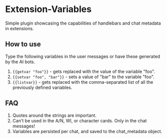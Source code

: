 # Extension-Variables

Simple plugin showcasing the capabilities of handlebars and chat metadata in extensions.

## How to use

Type the following variables in the user messages or have these generated by the AI bots.

1. `{{getvar "foo"}}` - gets replaced with the value of the variable "foo".
2. `{{setvar "foo", "bar"}}` - sets a value of "bar" to the variable "foo".
3. `{{listvar}}` - gets replaced with the comma-separated list of all the previously defined variables.

## FAQ
1. Quotes around the strings are important.
2. Can't be used in the A/N, WI, or character cards. Only in the chat messages!
3. Variables are persisted per chat, and saved to the chat_metadata object.
